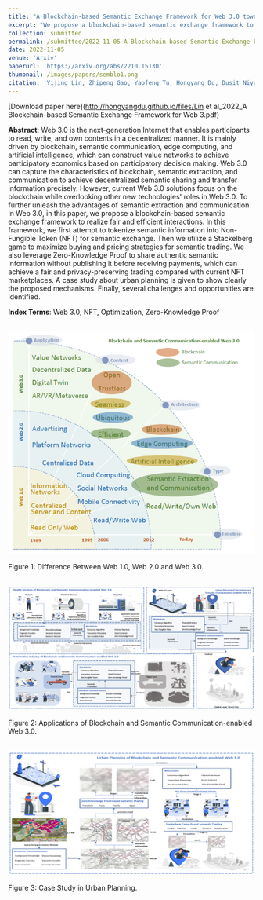 ```yaml
---
title: "A Blockchain-based Semantic Exchange Framework for Web 3.0 toward Participatory Economy"
excerpt: "We propose a blockchain-based semantic exchange framework to realize fair and efficient interactions. We first tokenize semantic information into Non-Fungible Token (NFT) for semantic exchange. Then we utilize a Stackelberg game to maximize buying and pricing strategies for semantic trading. We leverage Zero-Knowledge Proof to share authentic semantic information without publishing it before receiving payments."
collection: submitted
permalink: /submitted/2022-11-05-A Blockchain-based Semantic Exchange Framework for Web 3.0 toward Participatory Economy
date: 2022-11-05
venue: 'Arxiv'
paperurl: 'https://arxiv.org/abs/2210.15130'
thumbnail: /images/papers/semblo1.png
citation: 'Yijing Lin, Zhipeng Gao, Yaofeng Tu, Hongyang Du, Dusit Niyato, Jiawen Kang, and Hui Yang. "A Blockchain-based Semantic Exchange Framework for Web 3.0 toward Participatory Economy." arXiv preprint arXiv:2211.16662 (2022).'
---
```


[Download paper here](http://hongyangdu.github.io/files/Lin et al_2022_A Blockchain-based Semantic Exchange Framework for Web 3.pdf)

**Abstract**: Web 3.0 is the next-generation Internet that enables participants to read, write, and own contents in a decentralized manner. It is mainly driven by blockchain, semantic communication, edge computing, and artificial intelligence, which can construct value networks to achieve participatory economics based on participatory decision making. Web 3.0 can capture the characteristics of blockchain, semantic extraction, and communication to achieve decentralized semantic sharing and transfer information precisely. However, current Web 3.0 solutions focus on the blockchain while overlooking other new technologies' roles in Web 3.0. To further unleash the advantages of semantic extraction and communication in Web 3.0, in this paper, we propose a blockchain-based semantic exchange framework to realize fair and efficient interactions. In this framework, we first attempt to tokenize semantic information into Non-Fungible Token (NFT) for semantic exchange. Then we utilize a Stackelberg game to maximize buying and pricing strategies for semantic trading. We also leverage Zero-Knowledge Proof to share authentic semantic information without publishing it before receiving payments, which can achieve a fair and privacy-preserving trading compared with current NFT marketplaces. A case study about urban planning is given to show clearly the proposed mechanisms. Finally, several challenges and opportunities are identified.

**Index Terms**: Web 3.0, NFT, Optimization, Zero-Knowledge Proof

<br/><img src='/images/papers/semblo1.png' width = "700">

Figure 1: Difference Between Web 1.0, Web 2.0 and Web 3.0.

<br/><img src='/images/papers/semblo2.png' width = "700">

Figure 2: Applications of Blockchain and Semantic Communication-enabled Web 3.0.

<br/><img src='/images/papers/semblo3.png' width = "700">

Figure 3: Case Study in Urban Planning.